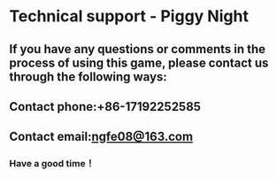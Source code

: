 # Technical support - Piggy Night

## If you have any questions or comments in the process of using this game, please contact us through the following ways:

## Contact phone:+86-17192252585

## Contact email:ngfe08@163.com

### Have a good time！
